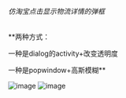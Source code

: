 ###### 仿淘宝点击显示物流详情的弹框
**两种方式：

一种是dialog的activity+改变透明度

一种是popwindow+高斯模糊**




![image](https://github.com/nuodiehan/mygit/master/imgs/toumingdu.png)
![image](https://github.com/nuodiehan/mygit/master/imgs/jieping.png )
